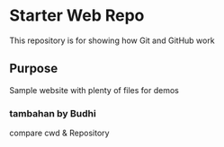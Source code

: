 # Starter Web Repo

This repository is for showing how Git and GitHub work

## Purpose

Sample website with plenty of files for demos

### tambahan by Budhi	
compare cwd & Repository
